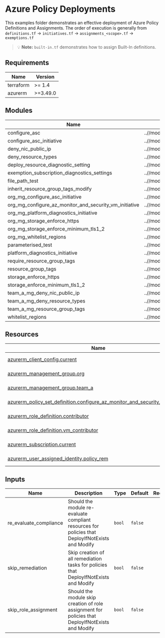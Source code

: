 <!-- BEGIN_TF_DOCS -->
# Azure Policy Deployments

This examples folder demonstrates an effective deployment of Azure Policy Definitions and Assignments. The order of execution is generally from `definitions.tf` -> `initiatives.tf` -> `assignments_<scope>.tf` -> `exemptions.tf`

> 💡 **Note:** `built-in.tf` demonstrates how to assign Built-In definitions.

## Requirements

| Name | Version |
|------|---------|
| terraform | >= 1.4 |
| azurerm | >=3.49.0 |

## Modules

| Name | Source | Version |
|------|--------|---------|
| configure_asc | ..//modules/definition | n/a |
| configure_asc_initiative | ..//modules/initiative | n/a |
| deny_nic_public_ip | ..//modules/definition | n/a |
| deny_resource_types | ..//modules/definition | n/a |
| deploy_resource_diagnostic_setting | ..//modules/definition | n/a |
| exemption_subscription_diagnostics_settings | ..//modules/exemption | n/a |
| file_path_test | ..//modules/definition | n/a |
| inherit_resource_group_tags_modify | ..//modules/definition | n/a |
| org_mg_configure_asc_initiative | ..//modules/set_assignment | n/a |
| org_mg_configure_az_monitor_and_security_vm_initiative | ..//modules/set_assignment | n/a |
| org_mg_platform_diagnostics_initiative | ..//modules/set_assignment | n/a |
| org_mg_storage_enforce_https | ..//modules/def_assignment | n/a |
| org_mg_storage_enforce_minimum_tls1_2 | ..//modules/def_assignment | n/a |
| org_mg_whitelist_regions | ..//modules/def_assignment | n/a |
| parameterised_test | ..//modules/definition | n/a |
| platform_diagnostics_initiative | ..//modules/initiative | n/a |
| require_resource_group_tags | ..//modules/definition | n/a |
| resource_group_tags | ..//modules/initiative | n/a |
| storage_enforce_https | ..//modules/definition | n/a |
| storage_enforce_minimum_tls1_2 | ..//modules/definition | n/a |
| team_a_mg_deny_nic_public_ip | ..//modules/def_assignment | n/a |
| team_a_mg_deny_resource_types | ..//modules/def_assignment | n/a |
| team_a_mg_resource_group_tags | ..//modules/set_assignment | n/a |
| whitelist_regions | ..//modules/definition | n/a |

## Resources

| Name | Type |
|------|------|
| [azurerm_client_config.current](https://registry.terraform.io/providers/hashicorp/azurerm/latest/docs/data-sources/client_config) | data source |
| [azurerm_management_group.org](https://registry.terraform.io/providers/hashicorp/azurerm/latest/docs/data-sources/management_group) | data source |
| [azurerm_management_group.team_a](https://registry.terraform.io/providers/hashicorp/azurerm/latest/docs/data-sources/management_group) | data source |
| [azurerm_policy_set_definition.configure_az_monitor_and_security_vm_initiative](https://registry.terraform.io/providers/hashicorp/azurerm/latest/docs/data-sources/policy_set_definition) | data source |
| [azurerm_role_definition.contributor](https://registry.terraform.io/providers/hashicorp/azurerm/latest/docs/data-sources/role_definition) | data source |
| [azurerm_role_definition.vm_contributor](https://registry.terraform.io/providers/hashicorp/azurerm/latest/docs/data-sources/role_definition) | data source |
| [azurerm_subscription.current](https://registry.terraform.io/providers/hashicorp/azurerm/latest/docs/data-sources/subscription) | data source |
| [azurerm_user_assigned_identity.policy_rem](https://registry.terraform.io/providers/hashicorp/azurerm/latest/docs/data-sources/user_assigned_identity) | data source |

## Inputs

| Name | Description | Type | Default | Required |
|------|-------------|------|---------|:--------:|
| re_evaluate_compliance | Should the module re-evaluate compliant resources for policies that DeployIfNotExists and Modify | `bool` | `false` | no |
| skip_remediation | Skip creation of all remediation tasks for policies that DeployIfNotExists and Modify | `bool` | `false` | no |
| skip_role_assignment | Should the module skip creation of role assignment for policies that DeployIfNotExists and Modify | `bool` | `false` | no |


<!-- END_TF_DOCS -->